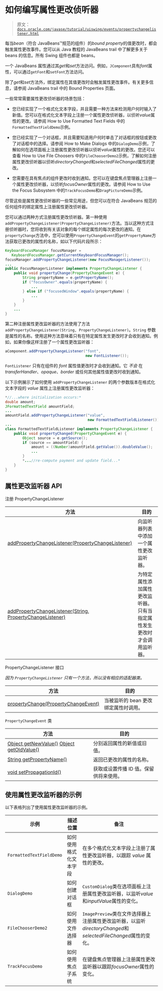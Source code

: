 # 如何编写属性更改侦听器

> 原文：[`docs.oracle.com/javase/tutorial/uiswing/events/propertychangelistener.html`](https://docs.oracle.com/javase/tutorial/uiswing/events/propertychangelistener.html)

每当*bean*（符合 JavaBeans™规范的组件）的*bound property*的值更改时，都会触发属性更改事件。您可以从 Java 教程的 JavaBeans trail 中了解更多关于 beans 的信息。所有 Swing 组件也都是 beans。

一个 JavaBeans 属性通过其*get*和*set*方法访问。例如，`JComponent`具有*font*属性，可以通过`getFont`和`setFont`方法访问。

除了*get*和*set*方法外，绑定属性在其值更改时会触发属性更改事件。有关更多信息，请参阅 JavaBeans trail 中的 Bound Properties 页面。

一些常常需要属性更改侦听器的场景包括：

+   您已经实现了一个格式化文本字段，并且需要一种方法来检测用户何时输入了新值。您可以在格式化文本字段上注册一个属性更改侦听器，以侦听*value*属性的更改。请参阅 How to Use Formatted Text Fields 中的`FormattedTextFieldDemo`示例。

+   您已经实现了一个对话框，并且需要知道用户何时单击了对话框的按钮或更改了对话框中的选择。请参阅 How to Make Dialogs 中的`DialogDemo`示例，了解如何在选项面板上注册属性更改侦听器以侦听*value*属性的更改。您还可以查看 How to Use File Choosers 中的`FileChooserDemo2`示例，了解如何注册属性更改侦听器以侦听*directoryChanged*和*selectedFileChanged*属性的更改。

+   您需要在具有焦点的组件更改时收到通知。您可以在键盘焦点管理器上注册一个属性更改侦听器，以侦听*focusOwner*属性的更改。请参阅 How to Use the Focus Subsystem 中的`TrackFocusDemo`和`DragPictureDemo`示例。

尽管这些是属性更改侦听器的一些常见用途，但您可以在符合 JavaBeans 规范的任何组件的绑定属性上注册属性更改侦听器。

您可以通过两种方式注册属性更改侦听器。第一种使用`addPropertyChangeListener(PropertyChangeListener)`方法。当以这种方式注册侦听器时，您将收到有关该对象的每个绑定属性的每次更改的通知。在`propertyChange`方法中，您可以使用`PropertyChangeEvent`的`getPropertyName`方法获取已更改的属性的名称，如以下代码片段所示：

```java
KeyboardFocusManager focusManager =
   KeyboardFocusManager.getCurrentKeyboardFocusManager();
focusManager.addPropertyChangeListener(new FocusManagerListener());
...
public FocusManagerListener implements PropertyChangeListener {
    public void propertyChange(PropertyChangeEvent e) {
        String propertyName = e.getPropertyName();
        if ("focusOwner".equals(propertyName) {
            ...
        } else if ("focusedWindow".equals(propertyName) {
            ...
        }
    }
    ...
}

```

第二种注册属性更改监听器的方法使用了方法 `addPropertyChangeListener(String, PropertyChangeListener)`。`String` 参数是属性的名称。使用这种方法意味着只有在特定属性发生更改时才会收到通知。例如，如果你像这样注册了一个属性更改监听器：

```java
aComponent.addPropertyChangeListener("font",
                                     new FontListener());

```

`FontListener` 只有在组件的 *font* 属性值更改时才会收到通知。它 *不会* 在 *transferHandler*、*opaque*、*border* 或任何其他属性值更改时收到通知。

以下示例展示了如何使用 `addPropertyChangeListener` 的两个参数版本在格式化文本字段的 *value* 属性上注册属性更改监听器：

```java
*//...where initialization occurs:*
double amount;
JFormattedTextField amountField;
...
amountField.addPropertyChangeListener("value",
                                      new FormattedTextFieldListener());
...
class FormattedTextFieldListener implements PropertyChangeListener {
    public void propertyChanged(PropertyChangeEvent e) {
        Object source = e.getSource();
        if (source == amountField) {
            amount = ((Number)amountField.getValue()).doubleValue();
            ...
        }
        *...//re-compute payment and update field...*
    }
}

```

## 属性更改监听器 API

注册 PropertyChangeListener

| 方法 | 目的 |
| --- | --- |
| [addPropertyChangeListener(PropertyChangeListener)](https://docs.oracle.com/javase/8/docs/api/java/awt/Component.html#addPropertyChangeListener-java.beans.PropertyChangeListener-) | 向监听器列表中添加一个属性更改监听器。 |
| [addPropertyChangeListener(String, PropertyChangeListener)](https://docs.oracle.com/javase/8/docs/api/java/awt/Component.html#addPropertyChangeListener-java.lang.String-java.beans.PropertyChangeListener-) | 为特定属性添加属性更改监听器。只有当指定属性发生更改时才会调用监听器。 |

PropertyChangeListener 接口

*因为 `PropertyChangeListener` 只有一个方法，所以没有相应的适配器类。*

| 方法 | 目的 |
| --- | --- |
| [propertyChange(PropertyChangeEvent)](https://docs.oracle.com/javase/8/docs/api/java/beans/PropertyChangeListener.html#propertyChange-java.beans.PropertyChangeEvent-) | 当被监听的 bean 更改绑定属性时调用。 |

`PropertyChangeEvent` 类

| 方法 | 目的 |
| --- | --- |
| [Object getNewValue()](https://docs.oracle.com/javase/8/docs/api/java/beans/PropertyChangeEvent.html#getNewValue--) [Object getOldValue()](https://docs.oracle.com/javase/8/docs/api/java/beans/PropertyChangeEvent.html#getOldValue--) | 分别返回属性的新值或旧值。 |
| [String getPropertyName()](https://docs.oracle.com/javase/8/docs/api/java/beans/PropertyChangeEvent.html#getPropertyName--) | 返回已更改的属性的名称。 |
| [void setPropagationId()](https://docs.oracle.com/javase/8/docs/api/java/beans/PropertyChangeEvent.html#setPropagationId--) | 获取或设置传播 ID 值。保留供将来使用。 |

## 使用属性更改监听器的示例

以下表格列出了使用属性更改监听器的示例。

| 示例 | 描述位置 | 备注 |
| --- | --- | --- |
| `FormattedTextFieldDemo` | 如何使用格式化文本字段 | 在多个格式化文本字段上注册了属性更改监听器，以跟踪 *value* 属性的更改。 |
| `DialogDemo` | 如何创建对话框 | `CustomDialog`类在选项面板上注册属性更改监听器，以监听*value*和*inputValue*属性的变化。 |
| `FileChooserDemo2` | 如何使用文件选择器 | `ImagePreview`类在文件选择器上注册属性更改监听器，以监听*directoryChanged*和*selectedFileChanged*属性的变化。 |
| `TrackFocusDemo` | 如何使用焦点子系统 | 在键盘焦点管理器上注册属性更改监听器以跟踪*focusOwner*属性的变化。 |
